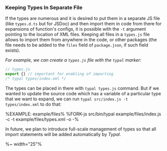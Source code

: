 ### Keeping Types In Separate File

If the types are numerous and it is desired to put them in a separate JS file (like `types.d.ts` but for JSDoc) and then import them in code from there for expansions of function's configs, it is possible with the `-t` argument pointing to the location of XML files. Keeping all files in a `types.js` file allows to import them from anywhere in the code, or other packages (the file needs to be added to the `files` field of `package.json`, if such field exists).

_For example, we can create a `types.js` file with the `typal` marker:_

```js
// types.js
export {} // important for enabling of importing
/* typal types/index.xml */

```

The types can be placed in there with `typal types.js` command. But if we wanted to update the source code which has a variable of a particular type that we want to expand, we can run `typal src/index.js -t types/index.xml` to do that:

%EXAMPLE: example/files%
%FORK-js src/bin/typal example/files/index.js -c -t example/files/types.xml -o -%

In future, we plan to introduce full-scale management of types so that all import statements will be added automatically by _Typal_.

%~ width="25"%